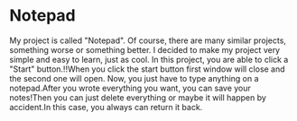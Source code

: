 # Notepad

My project is called "Notepad". Of course, there are many similar projects,
something worse or something better. I decided to make my project very simple and easy to learn, just as cool.
In this project, you are able to click a "Start" button.!!When you click the start button first window will close 
and the second one will open. Now, you just have to type anything on a notepad.After you wrote everything you want,
you can save your notes!Then you can just delete everything or maybe it will happen by accident.In this case, you always can return it back.

